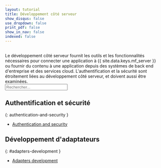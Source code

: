 ```yaml
---
layout: tutorial
title: Développement côté serveur
show_disqus: false
use_dropdown: false
print_pdf: false
show_in_nav: false
indexed: false
---
```

<!-- NLS_CHARSET=UTF-8 -->
<br>
Le développement côté serveur fournit les outils et les fonctionnalités nécessaires pour connecter une application à {{ site.data.keys.mf_server }} ou fournir du contenu à une application depuis des systèmes de back end d'entreprise et des services cloud. L'authentification et la sécurité sont étroitement liées au développement côté serveur, et doivent aussi être examinées.

<form role="searchbox"  aria-label="Inline search field" action="{{site.baseurl}}/search/" method="get">
    <div class="input-group add-on">
        <input style="width: 206px" id="search-input" type="text" aria-label="search field" class="form-control" placeholder="Rechercher..." name="q">
    </div>
</form>

## Authentification et sécurité
{: authentication-and-security }
* [Authentication and security](../authentication-and-security/)

## Développement d'adaptateurs
{: #adapters-development }
* [Adapters development](../adapters/)

